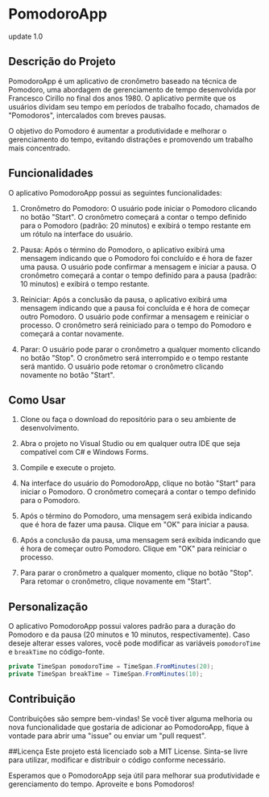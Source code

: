 # PomodoroApp
update 1.0

## Descrição do Projeto
PomodoroApp é um aplicativo de cronômetro baseado na técnica de Pomodoro, uma abordagem de gerenciamento de tempo desenvolvida por Francesco Cirillo no final dos anos 1980. O aplicativo permite que os usuários dividam seu tempo em períodos de trabalho focado, chamados de "Pomodoros", intercalados com breves pausas.

O objetivo do Pomodoro é aumentar a produtividade e melhorar o gerenciamento do tempo, evitando distrações e promovendo um trabalho mais concentrado.

## Funcionalidades
O aplicativo PomodoroApp possui as seguintes funcionalidades:

1. Cronômetro do Pomodoro: O usuário pode iniciar o Pomodoro clicando no botão "Start". O cronômetro começará a contar o tempo definido para o Pomodoro (padrão: 20 minutos) e exibirá o tempo restante em um rótulo na interface do usuário.

2. Pausa: Após o término do Pomodoro, o aplicativo exibirá uma mensagem indicando que o Pomodoro foi concluído e é hora de fazer uma pausa. O usuário pode confirmar a mensagem e iniciar a pausa. O cronômetro começará a contar o tempo definido para a pausa (padrão: 10 minutos) e exibirá o tempo restante.

3. Reiniciar: Após a conclusão da pausa, o aplicativo exibirá uma mensagem indicando que a pausa foi concluída e é hora de começar outro Pomodoro. O usuário pode confirmar a mensagem e reiniciar o processo. O cronômetro será reiniciado para o tempo do Pomodoro e começará a contar novamente.

4. Parar: O usuário pode parar o cronômetro a qualquer momento clicando no botão "Stop". O cronômetro será interrompido e o tempo restante será mantido. O usuário pode retomar o cronômetro clicando novamente no botão "Start".

## Como Usar
1. Clone ou faça o download do repositório para o seu ambiente de desenvolvimento.

2. Abra o projeto no Visual Studio ou em qualquer outra IDE que seja compatível com C# e Windows Forms.

3. Compile e execute o projeto.

4. Na interface do usuário do PomodoroApp, clique no botão "Start" para iniciar o Pomodoro. O cronômetro começará a contar o tempo definido para o Pomodoro.

5. Após o término do Pomodoro, uma mensagem será exibida indicando que é hora de fazer uma pausa. Clique em "OK" para iniciar a pausa.

6. Após a conclusão da pausa, uma mensagem será exibida indicando que é hora de começar outro Pomodoro. Clique em "OK" para reiniciar o processo.

7. Para parar o cronômetro a qualquer momento, clique no botão "Stop". Para retomar o cronômetro, clique novamente em "Start".

## Personalização
O aplicativo PomodoroApp possui valores padrão para a duração do Pomodoro e da pausa (20 minutos e 10 minutos, respectivamente). Caso deseje alterar esses valores, você pode modificar as variáveis `pomodoroTime` e `breakTime` no código-fonte.

```csharp
private TimeSpan pomodoroTime = TimeSpan.FromMinutes(20);
private TimeSpan breakTime = TimeSpan.FromMinutes(10);
```  
  
## Contribuição
Contribuições são sempre bem-vindas! Se você tiver alguma melhoria ou nova funcionalidade que gostaria de adicionar ao PomodoroApp, fique à vontade para abrir uma "issue" ou enviar um "pull request".

##Licença
Este projeto está licenciado sob a MIT License. Sinta-se livre para utilizar, modificar e distribuir o código conforme necessário.

Esperamos que o PomodoroApp seja útil para melhorar sua produtividade e gerenciamento do tempo. Aproveite e bons Pomodoros!
